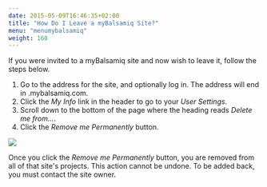 ```yaml
---
date: 2015-05-09T16:46:35+02:00
title: "How Do I Leave a myBalsamiq Site?"
menu: "menumybalsamiq"
weight: 160
---
```


If you were invited to a myBalsamiq site and now wish to leave it, follow the steps below.

1.  Go to the address for the site, and optionally log in. The address will end in .mybalsamiq.com.
2.  Click the _My Info_ link in the header to go to your _User Settings_.
3.  Scroll down to the bottom of the page where the heading reads _Delete me from..._.
4.  Click the _Remove me Permanently_ button.

[![](https://media.balsamiq.com/img/support/prodfaqs/myb-leave-site.png)](https://media.balsamiq.com/img/support/prodfaqs/myb-leave-site.png)

Once you click the _Remove me Permanently_ button, you are removed from all of that site's projects. This action cannot be undone. To be added back, you must contact the site owner.
